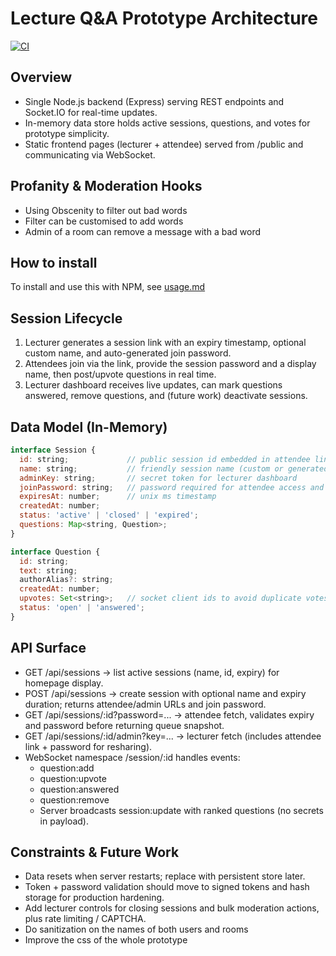 ﻿# Lecture Q&A Prototype Architecture
[![CI](https://github.com/MrIvory124/EduQnA/actions/workflows/ci.yml/badge.svg)](https://github.com/MrIvory124/EduQnA/actions/workflows/ci.yml)


## Overview
- Single Node.js backend (Express) serving REST endpoints and Socket.IO for real-time updates.
- In-memory data store holds active sessions, questions, and votes for prototype simplicity.
- Static frontend pages (lecturer + attendee) served from /public and communicating via WebSocket.
  
## Profanity & Moderation Hooks
- Using Obscenity to filter out bad words
- Filter can be customised to add words
- Admin of a room can remove a message with a bad word

## How to install
To install and use this with NPM, see [usage.md](https://github.com/MrIvory124/anonymous-questions/blob/main/docs/usage.md)

## Session Lifecycle
1. Lecturer generates a session link with an expiry timestamp, optional custom name, and auto-generated join password.
2. Attendees join via the link, provide the session password and a display name, then post/upvote questions in real time.
3. Lecturer dashboard receives live updates, can mark questions answered, remove questions, and (future work) deactivate sessions.

## Data Model (In-Memory)
```	js
interface Session {
  id: string;             // public session id embedded in attendee link
  name: string;           // friendly session name (custom or generated)
  adminKey: string;       // secret token for lecturer dashboard
  joinPassword: string;   // password required for attendee access and socket joins
  expiresAt: number;      // unix ms timestamp
  createdAt: number;
  status: 'active' | 'closed' | 'expired';
  questions: Map<string, Question>;
}

interface Question {
  id: string;
  text: string;
  authorAlias?: string;
  createdAt: number;
  upvotes: Set<string>;   // socket client ids to avoid duplicate votes
  status: 'open' | 'answered';
}
```

## API Surface
- GET /api/sessions → list active sessions (name, id, expiry) for homepage display.
- POST /api/sessions → create session with optional name and expiry duration; returns attendee/admin URLs and join password.
- GET /api/sessions/:id?password=... → attendee fetch, validates expiry and password before returning queue snapshot.
- GET /api/sessions/:id/admin?key=... → lecturer fetch (includes attendee link + password for resharing).
- WebSocket namespace /session/:id handles events:
  - question:add
  - question:upvote
  - question:answered
  - question:remove
  - Server broadcasts session:update with ranked questions (no secrets in payload).


## Constraints & Future Work
- Data resets when server restarts; replace with persistent store later.
- Token + password validation should move to signed tokens and hash storage for production hardening.
- Add lecturer controls for closing sessions and bulk moderation actions, plus rate limiting / CAPTCHA.
- Do sanitization on the names of both users and rooms
- Improve the css of the whole prototype
